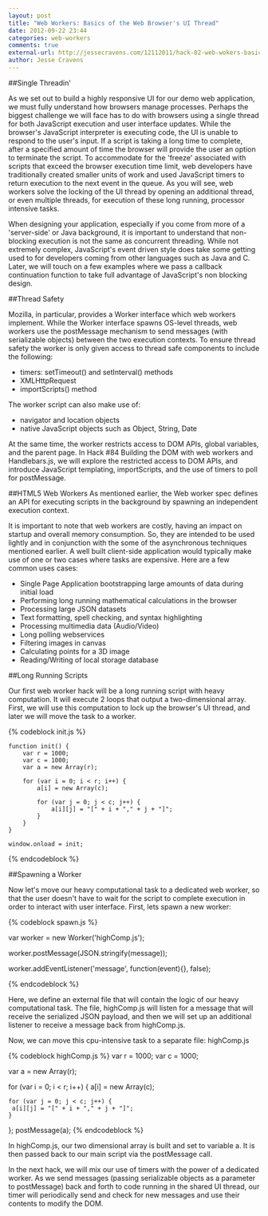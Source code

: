 ```yaml
---
layout: post
title: "Web Workers: Basics of the Web Browser's UI Thread"
date: 2012-09-22 23:44
categories: web-workers
comments: true
external-url: http://jessecravens.com/12112011/hack-82-web-wokers-basics-web-browser039s-ui-thread
author: Jesse Cravens
---
```


##Single Threadin'

As we set out to build a highly responsive UI for our demo web application, we must fully understand how browsers manage processes. Perhaps the biggest challenge we will face has to do with browsers using a single thread for both JavaScript execution and user interface updates. While the browser's JavaScript interpreter is executing code, the UI is unable to respond to the user's input. If a script is taking a long time to complete, after a specified amount of time the browser will provide the user an option to terminate the script. To accommodate for the 'freeze' associated with scripts that exceed the browser execution time limit, web developers have traditionally created smaller units of work and used JavaScript timers to return execution to the next event in the queue. As you will see, web workers solve the locking of the UI thread by opening an additional thread, or even multiple threads, for execution of these long running, processor intensive tasks.

When designing your application, especially if you come from more of a 'server-side' or Java background, it is important to understand that non-blocking execution is not the same as concurrent threading. While not extremely complex, JavaScript's event driven style does take some getting used to for developers coming from other languages such as Java and C. Later, we will touch on a few examples where we pass a callback continuation function to take full advantage of JavaScript's non blocking design.

##Thread Safety

Mozilla, in particular, provides a Worker interface which web workers implement. While the Worker interface spawns OS-level threads, web workers use the postMessage mechanism to send messages (with serializable objects) between the two execution contexts. To ensure thread safety the worker is only given access to thread safe components to include the following:

- timers: setTimeout() and setInterval() methods
- XMLHttpRequest
- importScripts() method

The worker script can also make use of:

- navigator and location objects
- native JavaScript objects such as Object, String, Date

At the same time, the worker restricts access to DOM APIs, global variables, and the parent page. In Hack #84 Building the DOM with web workers and Handlebars.js, we will explore the restricted access to DOM APIs, and introduce JavaScript templating, importScripts, and the use of timers to poll for postMessage.

##HTML5 Web Workers
As mentioned earlier, the Web worker spec defines an API for executing scripts in the background by spawning an independent execution context.

It is important to note that web workers are costly, having an impact on startup and overall memory consumption. So, they are intended to be used lightly and in conjunction with the some of the asynchronous techniques mentioned earlier. A well built client-side application would typically make use of one or two cases where tasks are expensive. Here are a few common uses cases:

- Single Page Application bootstrapping large amounts of data during initial load
- Performing long running mathematical calculations in the browser
- Processing large JSON datasets
- Text formatting, spell checking, and syntax highlighting
- Processing multimedia data (Audio/Video)
- Long polling webservices
- Filtering images in canvas
- Calculating points for a 3D image
- Reading/Writing of local storage database


##Long Running Scripts

Our first web worker hack will be a long running script with heavy computation. It will execute 2 loops that output a two-dimensional array. First, we will use this computation to lock up the browser's UI thread, and later we will move the task to a worker.

{% codeblock init.js %}
	
	function init() {
		var r = 1000;
		var c = 1000;
		var a = new Array(r);

		for (var i = 0; i < r; i++) {
		    a[i] = new Array(c);

		    for (var j = 0; j < c; j++) {
		        a[i][j] = "[" + i + "," + j + "]";
		    }
		}
	}
	
	window.onload = init;

{% endcodeblock %}


##Spawning a Worker

Now let's move our heavy computational task to a dedicated web worker, so that the user doesn't have to wait for the script to complete execution in order to interact with user interface. First, lets spawn a new worker:

{% codeblock spawn.js %}
  
  var worker = new Worker('highComp.js');

  worker.postMessage(JSON.stringify(message));

  worker.addEventListener('message', function(event){}, false);

{% endcodeblock %}

Here, we define an external file that will contain the logic of our heavy computational task. The file, highComp.js will listen for a message that will receive the serialized JSON payload, and then we will set up an additional listener to receive a message back from highComp.js.

Now, we can move this cpu-intensive task to a separate file: highComp.js

{% codeblock highComp.js %}
var r = 1000;
var c = 1000;

var a = new Array(r);

for (var i = 0; i < r; i++) {
  a[i] = new Array(c);

    for (var j = 0; j < c; j++) {
     a[i][j] = "[" + i + "," + j + "]";
    }
};
postMessage(a);
{% endcodeblock %}

In highComp.js, our two dimensional array is built and set to variable a. It is then passed back to our main script via the postMessage call.

In the next hack, we will mix our use of timers with the power of a dedicated worker. As we send messages (passing serializable objects as a parameter to postMessage) back and forth to code running in the shared UI thread, our timer will periodically send and check for new messages and use their contents to modify the DOM.